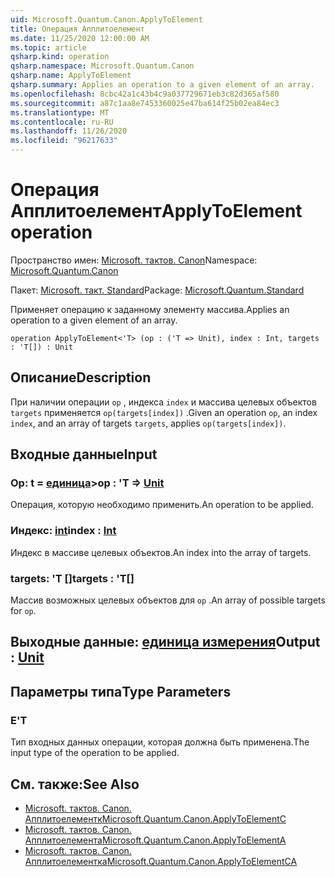 ```yaml
---
uid: Microsoft.Quantum.Canon.ApplyToElement
title: Операция Апплитоелемент
ms.date: 11/25/2020 12:00:00 AM
ms.topic: article
qsharp.kind: operation
qsharp.namespace: Microsoft.Quantum.Canon
qsharp.name: ApplyToElement
qsharp.summary: Applies an operation to a given element of an array.
ms.openlocfilehash: 8cbc42a1c43b4c9a037729671eb3c82d365af580
ms.sourcegitcommit: a87c1aa8e7453360025e47ba614f25b02ea84ec3
ms.translationtype: MT
ms.contentlocale: ru-RU
ms.lasthandoff: 11/26/2020
ms.locfileid: "96217633"
---
```

# <a name="applytoelement-operation"></a><span data-ttu-id="387d2-102">Операция Апплитоелемент</span><span class="sxs-lookup"><span data-stu-id="387d2-102">ApplyToElement operation</span></span>

<span data-ttu-id="387d2-103">Пространство имен: [Microsoft. тактов. Canon](xref:Microsoft.Quantum.Canon)</span><span class="sxs-lookup"><span data-stu-id="387d2-103">Namespace: [Microsoft.Quantum.Canon](xref:Microsoft.Quantum.Canon)</span></span>

<span data-ttu-id="387d2-104">Пакет: [Microsoft. такт. Standard](https://nuget.org/packages/Microsoft.Quantum.Standard)</span><span class="sxs-lookup"><span data-stu-id="387d2-104">Package: [Microsoft.Quantum.Standard](https://nuget.org/packages/Microsoft.Quantum.Standard)</span></span>


<span data-ttu-id="387d2-105">Применяет операцию к заданному элементу массива.</span><span class="sxs-lookup"><span data-stu-id="387d2-105">Applies an operation to a given element of an array.</span></span>

```qsharp
operation ApplyToElement<'T> (op : ('T => Unit), index : Int, targets : 'T[]) : Unit
```


## <a name="description"></a><span data-ttu-id="387d2-106">Описание</span><span class="sxs-lookup"><span data-stu-id="387d2-106">Description</span></span>

<span data-ttu-id="387d2-107">При наличии операции `op` , индекса `index` и массива целевых объектов `targets` применяется `op(targets[index])` .</span><span class="sxs-lookup"><span data-stu-id="387d2-107">Given an operation `op`, an index `index`, and an array of targets `targets`, applies `op(targets[index])`.</span></span>

## <a name="input"></a><span data-ttu-id="387d2-108">Входные данные</span><span class="sxs-lookup"><span data-stu-id="387d2-108">Input</span></span>

### <a name="op--t--unit"></a><span data-ttu-id="387d2-109">Op: t = [единица](xref:microsoft.quantum.lang-ref.unit)></span><span class="sxs-lookup"><span data-stu-id="387d2-109">op : 'T => [Unit](xref:microsoft.quantum.lang-ref.unit)</span></span> 

<span data-ttu-id="387d2-110">Операция, которую необходимо применить.</span><span class="sxs-lookup"><span data-stu-id="387d2-110">An operation to be applied.</span></span>


### <a name="index--int"></a><span data-ttu-id="387d2-111">Индекс: [int](xref:microsoft.quantum.lang-ref.int)</span><span class="sxs-lookup"><span data-stu-id="387d2-111">index : [Int](xref:microsoft.quantum.lang-ref.int)</span></span>

<span data-ttu-id="387d2-112">Индекс в массиве целевых объектов.</span><span class="sxs-lookup"><span data-stu-id="387d2-112">An index into the array of targets.</span></span>


### <a name="targets--t"></a><span data-ttu-id="387d2-113">targets: 'T []</span><span class="sxs-lookup"><span data-stu-id="387d2-113">targets : 'T[]</span></span>

<span data-ttu-id="387d2-114">Массив возможных целевых объектов для `op` .</span><span class="sxs-lookup"><span data-stu-id="387d2-114">An array of possible targets for `op`.</span></span>



## <a name="output--unit"></a><span data-ttu-id="387d2-115">Выходные данные: [единица измерения](xref:microsoft.quantum.lang-ref.unit)</span><span class="sxs-lookup"><span data-stu-id="387d2-115">Output : [Unit](xref:microsoft.quantum.lang-ref.unit)</span></span>



## <a name="type-parameters"></a><span data-ttu-id="387d2-116">Параметры типа</span><span class="sxs-lookup"><span data-stu-id="387d2-116">Type Parameters</span></span>

### <a name="t"></a><span data-ttu-id="387d2-117">Е</span><span class="sxs-lookup"><span data-stu-id="387d2-117">'T</span></span>

<span data-ttu-id="387d2-118">Тип входных данных операции, которая должна быть применена.</span><span class="sxs-lookup"><span data-stu-id="387d2-118">The input type of the operation to be applied.</span></span>

## <a name="see-also"></a><span data-ttu-id="387d2-119">См. также:</span><span class="sxs-lookup"><span data-stu-id="387d2-119">See Also</span></span>

- [<span data-ttu-id="387d2-120">Microsoft. тактов. Canon. Апплитоелементк</span><span class="sxs-lookup"><span data-stu-id="387d2-120">Microsoft.Quantum.Canon.ApplyToElementC</span></span>](xref:Microsoft.Quantum.Canon.ApplyToElementC)
- [<span data-ttu-id="387d2-121">Microsoft. тактов. Canon. Апплитоелемента</span><span class="sxs-lookup"><span data-stu-id="387d2-121">Microsoft.Quantum.Canon.ApplyToElementA</span></span>](xref:Microsoft.Quantum.Canon.ApplyToElementA)
- [<span data-ttu-id="387d2-122">Microsoft. тактов. Canon. Апплитоелементка</span><span class="sxs-lookup"><span data-stu-id="387d2-122">Microsoft.Quantum.Canon.ApplyToElementCA</span></span>](xref:Microsoft.Quantum.Canon.ApplyToElementCA)